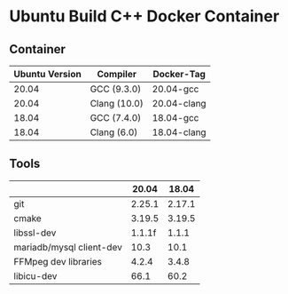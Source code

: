 # Ubuntu Build C++ Docker Container
## Container

| Ubuntu Version | Compiler     | Docker-Tag  |
| -------------- | ------------ | ----------- |
| 20.04          | GCC (9.3.0)  | 20.04-gcc   |
| 20.04          | Clang (10.0) | 20.04-clang |
| 18.04          | GCC (7.4.0)  | 18.04-gcc   |
| 18.04          | Clang (6.0)  | 18.04-clang |

## Tools

|                          | 20.04  | 18.04  |
| ------------------------ | ------ | ------ |
| git                      | 2.25.1 | 2.17.1 |
| cmake                    | 3.19.5 | 3.19.5 |
| libssl-dev               | 1.1.1f | 1.1.1  |
| mariadb/mysql client-dev | 10.3   | 10.1   |
| FFMpeg dev libraries     | 4.2.4  | 3.4.8  |
| libicu-dev               | 66.1   | 60.2   |
